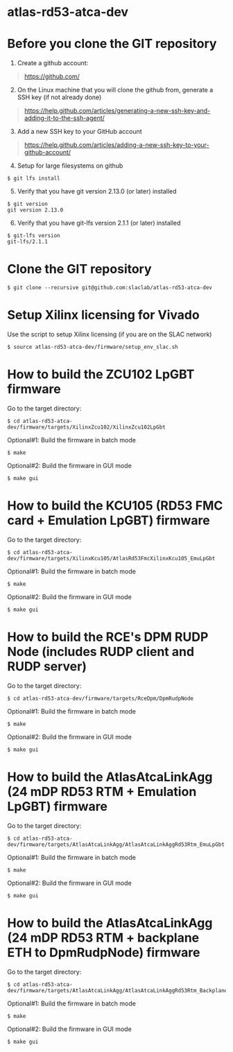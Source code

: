 # atlas-rd53-atca-dev

<!--- ######################################################## -->

# Before you clone the GIT repository

1) Create a github account:
> https://github.com/

2) On the Linux machine that you will clone the github from, generate a SSH key (if not already done)
> https://help.github.com/articles/generating-a-new-ssh-key-and-adding-it-to-the-ssh-agent/

3) Add a new SSH key to your GitHub account
> https://help.github.com/articles/adding-a-new-ssh-key-to-your-github-account/

4) Setup for large filesystems on github

```
$ git lfs install
```

5) Verify that you have git version 2.13.0 (or later) installed 

```
$ git version
git version 2.13.0
```

6) Verify that you have git-lfs version 2.1.1 (or later) installed 

```
$ git-lfs version
git-lfs/2.1.1
```

# Clone the GIT repository

```
$ git clone --recursive git@github.com:slaclab/atlas-rd53-atca-dev
```

<!--- ######################################################## -->

# Setup Xilinx licensing for Vivado

Use the script to setup Xilinx licensing (if you are on the SLAC network)

```
$ source atlas-rd53-atca-dev/firmware/setup_env_slac.sh
```

<!--- ######################################################## -->

# How to build the ZCU102 LpGBT firmware

Go to the target directory:

```
$ cd atlas-rd53-atca-dev/firmware/targets/XilinxZcu102/XilinxZcu102LpGbt
```

Optional#1: Build the firmware in batch mode

```
$ make
```

Optional#2: Build the firmware in GUI mode

```
$ make gui
```

<!--- ######################################################## -->

# How to build the KCU105 (RD53 FMC card + Emulation LpGBT) firmware

Go to the target directory:

```
$ cd atlas-rd53-atca-dev/firmware/targets/XilinxKcu105/AtlasRd53FmcXilinxKcu105_EmuLpGbt
```

Optional#1: Build the firmware in batch mode

```
$ make
```

Optional#2: Build the firmware in GUI mode

```
$ make gui
```

<!--- ######################################################## -->

# How to build the RCE's DPM RUDP Node (includes RUDP client and RUDP server)

Go to the target directory:

```
$ cd atlas-rd53-atca-dev/firmware/targets/RceDpm/DpmRudpNode
```

Optional#1: Build the firmware in batch mode

```
$ make
```

Optional#2: Build the firmware in GUI mode

```
$ make gui
```

<!--- ######################################################## -->

# How to build the AtlasAtcaLinkAgg (24 mDP RD53 RTM + Emulation LpGBT) firmware

Go to the target directory:

```
$ cd atlas-rd53-atca-dev/firmware/targets/AtlasAtcaLinkAgg/AtlasAtcaLinkAggRd53Rtm_EmuLpGbt
```

Optional#1: Build the firmware in batch mode

```
$ make
```

Optional#2: Build the firmware in GUI mode

```
$ make gui
```

<!--- ######################################################## -->

# How to build the AtlasAtcaLinkAgg (24 mDP RD53 RTM + backplane ETH to DpmRudpNode) firmware

Go to the target directory:

```
$ cd atlas-rd53-atca-dev/firmware/targets/AtlasAtcaLinkAgg/AtlasAtcaLinkAggRd53Rtm_BackplaneEth
```

Optional#1: Build the firmware in batch mode

```
$ make
```

Optional#2: Build the firmware in GUI mode

```
$ make gui
```

<!--- ######################################################## -->
